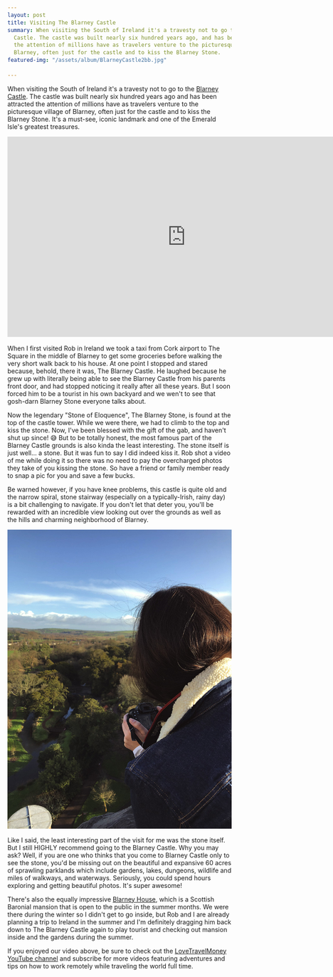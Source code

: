 ```yaml
---
layout: post
title: Visiting The Blarney Castle
summary: When visiting the South of Ireland it's a travesty not to go to the Blarney
  Castle. The castle was built nearly six hundred years ago, and has been attracted
  the attention of millions have as travelers venture to the picturesque village of
  Blarney, often just for the castle and to kiss the Blarney Stone.
featured-img: "/assets/album/BlarneyCastle2bb.jpg"

---
```

When visiting the South of Ireland it's a travesty not to go to the [Blarney Castle](https://www.blarneycastle.ie/). The castle was built nearly six hundred years ago and has been attracted the attention of millions have as travelers venture to the picturesque village of Blarney, often just for the castle and to kiss the Blarney Stone. It's a must-see, iconic landmark and one of the Emerald Isle's greatest treasures.

<iframe width="800" height="450" src="https://www.youtube.com/embed/oc-8ylq2dsY" frameborder="0" allow="accelerometer; autoplay; encrypted-media; gyroscope; picture-in-picture" allowfullscreen></iframe>

When I first visited Rob in Ireland we took a taxi from Cork airport to The Square in the middle of Blarney to get some groceries before walking the very short walk back to his house. At one point I stopped and stared because, behold, there it was, The Blarney Castle. He laughed because he grew up with literally being able to see the Blarney Castle from his parents front door, and had stopped noticing it really after all these years. But I soon forced him to be a tourist in his own backyard and we wen't to see that gosh-darn Blarney Stone everyone talks about.

Now the legendary "Stone of Eloquence", The Blarney Stone, is found at the top of the castle tower. While we were there, we had to climb to the top and kiss the stone. Now, I've been blessed with the gift of the gab, and haven't shut up since! 😅 But to be totally honest, the most famous part of the Blarney Castle grounds is also kinda the least interesting. The stone itself is just well... a stone. But it was fun to say I did indeed kiss it. Rob shot a video of me while doing it so there was no need to pay the overcharged photos they take of you kissing the stone. So have a friend or family member ready to snap a pic for you and save a few bucks.

Be warned however, if you have knee problems, this castle is quite old and the narrow spiral, stone stairway (especially on a typically-Irish, rainy day) is a bit challenging to navigate. If you don't let that deter you, you'll be rewarded with an incredible view looking out over the grounds as well as the hills and charming neighborhood of Blarney.

![Courtney taking photos on top of the Blarney Castle.](/assets/album/Blarneyuptop2.jpg "On Top of Blarney Castle")

Like I said, the least interesting part of the visit for me was the stone itself. But I still HIGHLY recommend going to the Blarney Castle. Why you may ask? Well, if you are one who thinks that you come to Blarney Castle only to see the stone, you'd be missing out on the beautiful and expansive 60 acres of sprawling parklands which include gardens, lakes, dungeons, wildlife and miles of walkways, and waterways. Seriously, you could spend hours exploring and getting beautiful photos. It's super awesome!

There's also the equally impressive [Blarney House](), which is a Scottish Baronial mansion that is open to the public in the summer months. We were there during the winter so I didn't get to go inside, but Rob and I are already planning a trip to Ireland in the summer and I'm definitely dragging him back down to The Blarney Castle again to play tourist and checking out mansion inside and the gardens during the summer.

If you enjoyed our video above, be sure to check out the [LoveTravelMoney YouTube channel]() and subscribe for more videos featuring adventures and tips on how to work remotely while traveling the world full time.
